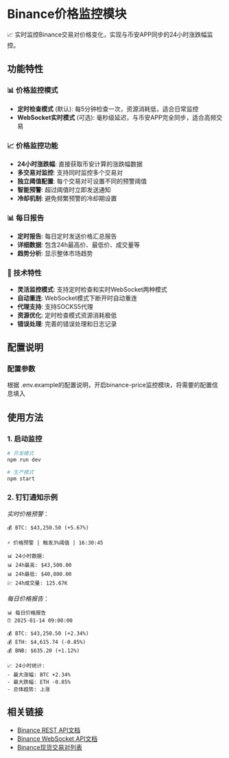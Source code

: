 # Binance价格监控模块

📈 实时监控Binance交易对价格变化，实现与币安APP同步的24小时涨跌幅监控。

## 功能特性

### 📊 价格监控模式
- **定时检查模式** (默认): 每5分钟检查一次，资源消耗低，适合日常监控
- **WebSocket实时模式** (可选): 毫秒级延迟，与币安APP完全同步，适合高频交易

### 📈 价格监控功能
- **24小时涨跌幅**: 直接获取币安计算的涨跌幅数据
- **多交易对监控**: 支持同时监控多个交易对
- **独立阈值配置**: 每个交易对可设置不同的预警阈值
- **智能预警**: 超过阈值时立即发送通知
- **冷却机制**: 避免频繁预警的冷却期设置

### 📊 每日报告
- **定时报告**: 每日定时发送价格汇总报告
- **详细数据**: 包含24h最高价、最低价、成交量等
- **趋势分析**: 显示整体市场趋势

### 🔧 技术特性
- **灵活监控模式**: 支持定时检查和实时WebSocket两种模式
- **自动重连**: WebSocket模式下断开时自动重连
- **代理支持**: 支持SOCKS5代理
- **资源优化**: 定时检查模式资源消耗极低
- **错误处理**: 完善的错误处理和日志记录

## 配置说明

### 配置参数
根据 .env.example的配置说明，开启binance-price监控模块，将需要的配置信息填入

## 使用方法

### 1. 启动监控
```bash
# 开发模式
npm run dev

# 生产模式
npm start
```

### 2. 钉钉通知示例

*实时价格预警*：
```
💰 BTC: $43,250.50 (+5.67%)

⚡ 价格预警 | 触发3%阈值 | 16:30:45

📊 24小时数据:
📊 24h最高: $43,500.00
📊 24h最低: $40,800.00
💹 24h成交量: 125.67K
```

*每日价格报告*：
```
📊 每日价格报告
⏰ 2025-01-14 09:00:00

💰 BTC: $43,250.50 (+2.34%)
💰 ETH: $4,615.74 (-0.85%)
💰 BNB: $635.20 (+1.12%)

📈 24小时统计:
- 最大涨幅: BTC +2.34%
- 最大跌幅: ETH -0.85%
- 总体趋势: 上涨
```

## 相关链接

- [Binance REST API文档](https://binance-docs.github.io/apidocs/spot/en/)
- [Binance WebSocket API文档](https://binance-docs.github.io/apidocs/spot/en/#websocket-market-streams)
- [Binance现货交易对列表](https://api.binance.com/api/v3/exchangeInfo)
